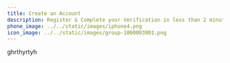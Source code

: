 ```yaml
---
title: Create an Account
description: Register & Complete your Verification in less than 2 minutes
phone_image: ../../static/images/iphone4.png
icon_image: ../../static/images/group-1000003801.png
---
```

g﻿hrthyrtyh